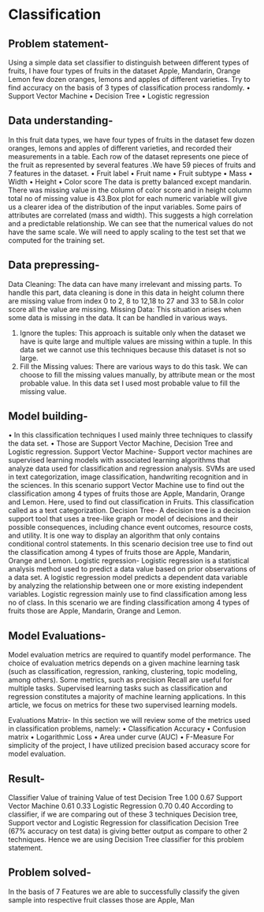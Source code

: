 # Classification
## Problem statement-
Using a simple data set classifier to distinguish between different types of fruits, I have four types of fruits in the dataset Apple, Mandarin, Orange Lemon few dozen oranges, lemons and apples of different varieties. Try to find accuracy on the basis of 3 types of classification process randomly.
•	Support Vector Machine
•	Decision Tree
•	Logistic regression
 
## Data understanding-
In this fruit data types, we have four types of fruits in the dataset few dozen oranges, lemons and apples of different varieties, and recorded their measurements in a table. Each row of the dataset represents one piece of the fruit as represented by several features .We have 59 pieces of fruits and 7 features in the dataset.
•	Fruit label
•	Fruit name
•	Fruit subtype
•	Mass
•	Width
•	Height
•	Color score
The data is pretty balanced except mandarin. There was missing value in the column of color score and in height column total no of missing value is 43.Box plot for each numeric variable will give us a clearer idea of the distribution of the input variables. Some pairs of attributes are correlated (mass and width). This suggests a high correlation and a predictable relationship. We can see that the numerical values do not have the same scale. We will need to apply scaling to the test set that we computed for the training set.


## Data prepressing-

Data Cleaning: The data can have many irrelevant and missing parts. To handle this part, data cleaning is done in this data in height column there are missing value from index 0 to 2, 8 to 12,18 to 27 and 33 to 58.In color score all the value are missing.
Missing Data:
This situation arises when some data is missing in the data. It can be handled in various ways.
1.	Ignore the tuples: This approach is suitable only when the dataset we have is quite large and multiple values are missing within a tuple. In this data set we cannot use this techniques because this dataset is not so large.
2.	Fill the Missing values: There are various ways to do this task. We can choose to fill the missing values manually, by attribute mean or the most probable value. In this data set I used most probable value to fill the missing value.
 
## Model building-
•	In this classification techniques I used mainly three techniques to classify the data set.
•	Those are Support Vector Machine, Decision Tree and Logistic regression.
Support Vector Machine-
Support vector machines are supervised learning models with associated learning algorithms that analyze data used for classification and regression analysis. SVMs are used in text categorization, image classification, handwriting recognition and in the sciences.
In this scenario support Vector Machine use to find out the classification among 4 types of fruits those are Apple, Mandarin, Orange and Lemon. Here, used to find out classification in Fruits.
This classification called as a text categorization.
Decision Tree-
A decision tree is a decision support tool that uses a tree-like graph or model of decisions and their possible consequences, including chance event outcomes, resource costs, and utility. It is one way to display an algorithm that only contains conditional control statements.
In this scenario decision tree use to find out the classification among 4 types of fruits those are
Apple, Mandarin, Orange and Lemon. Logistic regression-
Logistic regression is a statistical analysis method used to predict a data value based on prior observations of a data set. A logistic regression model predicts a dependent data variable by analyzing the relationship between one or more existing independent variables.
Logistic regression mainly use to find classification among less no of class. In this scenario we are finding classification among 4 types of fruits those are Apple, Mandarin, Orange and Lemon.


## Model Evaluations-

Model evaluation metrics are required to quantify model performance. The choice of evaluation metrics depends on a given machine learning task (such as classification, regression, ranking, clustering, topic modeling, among others). Some metrics, such as precision Recall are useful for multiple tasks. Supervised learning tasks such as classification and regression constitutes a majority of machine learning applications. In this article, we focus on metrics for these two supervised learning models.
 
Evaluations Matrix-
In this section we will review some of the metrics used in classification problems, namely:
•	Classification Accuracy
•	Confusion matrix
•	Logarithmic Loss
•	Area under curve (AUC)
•	F-Measure
For simplicity of the project, I have utilized precision based accuracy score for model evaluation.

## Result-

Classifier	Value of training	Value of test
Decision Tree	1.00	0.67
Support Vector Machine	0.61	0.33
Logistic Regression	0.70	0.40
According to classifier, if we are comparing out of these 3 techniques Decision tree, Support vector and Logistic Regression for classification Decision Tree (67% accuracy on test data) is giving better output as compare to other 2 techniques. Hence we are using Decision Tree classifier for this problem statement.
## Problem solved-

In the basis of 7 Features we are able to successfully classify the given sample into respective fruit classes those are Apple, Man
